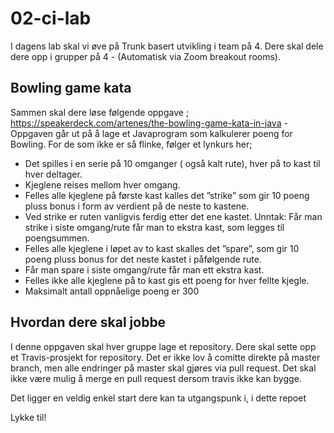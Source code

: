 # 02-ci-lab

I dagens lab skal vi øve på Trunk basert utvikling i team på 4. Dere skal dele dere opp i grupper på 4 - (Automatisk via Zoom breakout rooms). 

## Bowling game kata

Sammen skal dere løse følgende oppgave ; https://speakerdeck.com/artenes/the-bowling-game-kata-in-java - Oppgaven går ut på å lage et Javaprogram som kalkulerer poeng for Bowling. For de som ikke er så flinke, følger et lynkurs her; 

* Det spilles i en serie på 10 omganger ( også kalt rute), hver på to kast til hver deltager. 
* Kjeglene reises mellom hver omgang. 
* Felles alle kjeglene på første kast kalles det ”strike” som gir 10 poeng pluss bonus i form av verdient på de neste to kastene.
* Ved strike er ruten vanligvis ferdig etter det ene kastet. Unntak: Får man strike i siste omgang/rute får man to ekstra kast, som legges til poengsummen. 
* Felles alle kjeglene i løpet av to kast skalles det ”spare”, som gir 10 poeng pluss bonus for det neste kastet i påfølgende rute. 
* Får man spare i siste omgang/rute får man ett ekstra kast. 
* Felles ikke alle kjeglene på to kast gis ett poeng for hver fellte kjegle. 
* Maksimalt antall oppnåelige poeng er 300

## Hvordan dere skal jobbe 

I denne oppgaven skal hver gruppe lage et repository. Dere skal sette opp et Travis-prosjekt for repository. Det er ikke lov å comitte direkte på master branch, men alle endringer på master skal gjøres via pull request. Det skal ikke være mulig å merge en pull request dersom travis ikke kan bygge. 

Det ligger en veldig enkel start dere kan ta utgangspunk i, i dette repoet

Lykke til!
